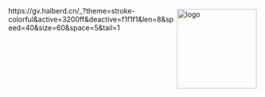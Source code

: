 <img src="https://github-readme-stats.vercel.app/api?username=Wusuluren&show_icons=true" alt="logo" height="160" align="right" style="margin: 5px; margin-bottom: 20px;" /> 
https://gv.halberd.cn/_?theme=stroke-colorful&active=3200ff&deactive=f1f1f1&len=8&speed=40&size=60&space=5&tail=1
